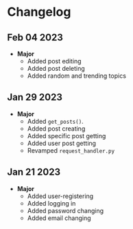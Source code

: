 # Changelog

## Feb 04 2023

- **Major**
  - Added post editing
  - Added post deleting
  - Added random and trending topics

## Jan 29 2023

- **Major**
  - Added `get_posts()`.
  - Added post creating
  - Added specific post getting
  - Added user post getting
  - Revamped `request_handler.py`

## Jan 21 2023

- **Major**
  - Added user-registering
  - Added logging in
  - Added password changing
  - Added email changing
